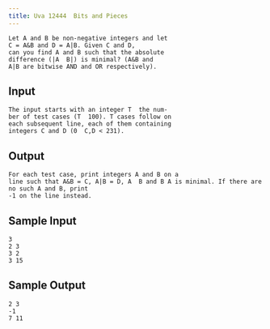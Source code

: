 ```yaml
---
title: Uva 12444  Bits and Pieces
---
```



```
Let A and B be non-negative integers and let
C = A&B and D = A|B. Given C and D,
can you find A and B such that the absolute
difference (|A  B|) is minimal? (A&B and
A|B are bitwise AND and OR respectively).
```

## Input

```
The input starts with an integer T  the num-
ber of test cases (T  100). T cases follow on
each subsequent line, each of them containing
integers C and D (0  C,D < 231).

```

## Output

```
For each test case, print integers A and B on a
line such that A&B = C, A|B = D, A  B and B A is minimal. If there are no such A and B, print
-1 on the line instead.

```

## Sample Input

```
3
2 3
3 2
3 15

```

## Sample Output

```
2 3
-1
7 11
```
